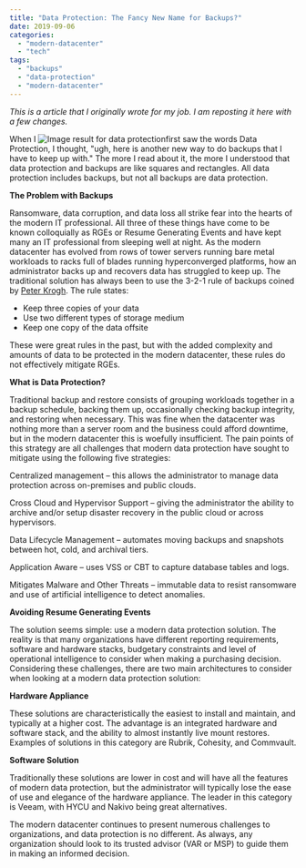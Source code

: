 ```yaml
---
title: "Data Protection: The Fancy New Name for Backups?"
date: 2019-09-06
categories: 
  - "modern-datacenter"
  - "tech"
tags: 
  - "backups"
  - "data-protection"
  - "modern-datacenter"
---
```


_This is a article that I originally wrote for my job. I am reposting it here with a few changes._

When I ![Image result for data protection](https://sherifalghalistaticsite.blob.core.windows.net/images/In-2018-Data-Protection-Has-Never-Been-More-Important-for-a-Business.jpg)first saw the words Data Protection, I thought, "ugh, here is another new way to do backups that I have to keep up with." The more I read about it, the more I understood that data protection and backups are like squares and rectangles. All data protection includes backups, but not all backups are data protection.

**The Problem with Backups**

Ransomware, data corruption, and data loss all strike fear into the hearts of the modern IT professional. All three of these things have come to be known colloquially as RGEs or Resume Generating Events and have kept many an IT professional from sleeping well at night. As the modern datacenter has evolved from rows of tower servers running bare metal workloads to racks full of blades running hyperconverged platforms, how an administrator backs up and recovers data has struggled to keep up. The traditional solution has always been to use the 3-2-1 rule of backups coined by [Peter Krogh](https://en.wikipedia.org/wiki/Peter_Krogh_\(photographer\)). The rule states:

- Keep three copies of your data
- Use two different types of storage medium
- Keep one copy of the data offsite

These were great rules in the past, but with the added complexity and amounts of data to be protected in the modern datacenter, these rules do not effectively mitigate RGEs.

**What is Data Protection?**

Traditional backup and restore consists of grouping workloads together in a backup schedule, backing them up, occasionally checking backup integrity, and restoring when necessary. This was fine when the datacenter was nothing more than a server room and the business could afford downtime, but in the modern datacenter this is woefully insufficient. The pain points of this strategy are all challenges that modern data protection have sought to mitigate using the following five strategies:

Centralized management – this allows the administrator to manage data protection across on-premises and public clouds.

Cross Cloud and Hypervisor Support – giving the administrator the ability to archive and/or setup disaster recovery in the public cloud or across hypervisors.

Data Lifecycle Management – automates moving backups and snapshots between hot, cold, and archival tiers.

Application Aware – uses VSS or CBT to capture database tables and logs.

Mitigates Malware and Other Threats – immutable data to resist ransomware and use of artificial intelligence to detect anomalies.

**Avoiding Resume Generating Events**

The solution seems simple: use a modern data protection solution. The reality is that many organizations have different reporting requirements, software and hardware stacks, budgetary constraints and level of operational intelligence to consider when making a purchasing decision. Considering these challenges, there are two main architectures to consider when looking at a modern data protection solution:

**Hardware Appliance**

These solutions are characteristically the easiest to install and maintain, and typically at a higher cost. The advantage is an integrated hardware and software stack, and the ability to almost instantly live mount restores. Examples of solutions in this category are Rubrik, Cohesity, and Commvault.

**Software Solution**

Traditionally these solutions are lower in cost and will have all the features of modern data protection, but the administrator will typically lose the ease of use and elegance of the hardware appliance. The leader in this category is Veeam, with HYCU and Nakivo being great alternatives.

The modern datacenter continues to present numerous challenges to organizations, and data protection is no different. As always, any organization should look to its trusted advisor (VAR or MSP) to guide them in making an informed decision.
